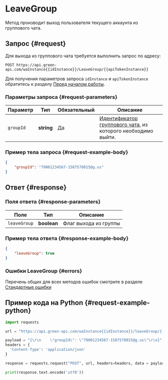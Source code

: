 # LeaveGroup

Метод производит выход пользователя текущего аккаунта из группового чата.

## Запрос {#request}

Для выхода из группового чата требуется выполнить запрос по адресу:
```
POST https://api.green-api.com/waInstance{{idInstance}}/LeaveGroup/{{apiTokenInstance}}
```

Для получения параметров запроса `idInstance` и `apiTokenInstance` обратитесь к разделу [Перед началом работы](../../before-start.md#parameters).

### Параметры запроса {#request-parameters}

Параметр | Тип | Обязательный | Описание
----- | ----- | ----- | -----
`groupId` | **string** | Да | [Идентификатор группового чата](../chat-id.md#gus), из которого необходимо выйти.

### Пример тела запроса {#request-example-body}

```json
{
    "groupId": "79001234567-1587570015@g.us"
}
```

## Ответ {#response}

### Поля ответа {#response-parameters}

Поле | Тип |  Описание
----- | ----- | ----- 
`leaveGroup` | **boolean** | Флаг выхода из группы

### Пример тела ответа {#response-example-body}

```json
{
    "leaveGroup": true
}
```

### Ошибки LeaveGroup {#errors}

Перечень общих для всех методов ошибок смотрите в разделе [Стандартные ошибки](../common-errors.md)

## Пример кода на Python  {#request-example-python}

```python
import requests

url = "https://api.green-api.com/waInstance{{idInstance}}/leaveGroup/{{apiTokenInstance}}"

payload = "{\r\n    \"groupId\": \"79001234567-1587570015@g.us\"\r\n}"
headers = {
  'Content-Type': 'application/json'
}

response = requests.request("POST", url, headers=headers, data = payload)

print(response.text.encode('utf8'))
```
